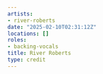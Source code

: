 ```yaml
---
artists:
- river-roberts
date: "2025-02-10T02:31:12Z"
locations: []
roles:
- backing-vocals
title: River Roberts
type: credit
---
```

